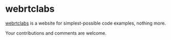 webrtclabs
=====

[webrtclabs](http://www.webrtclabs.co) is a website for simplest-possible code examples, nothing more. 


Your contributions and comments are welcome.


